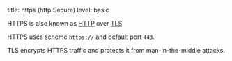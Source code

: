 title: https (http Secure)
level: basic

HTTPS is also known as [HTTP](/http) over [TLS](/tls)

HTTPS uses scheme `https://` and default port `443`.

TLS encrypts HTTPS traffic and protects it from man-in-the-middle attacks.
